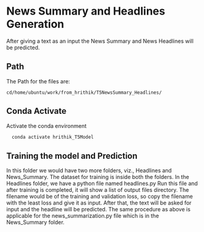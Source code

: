 
# News Summary and Headlines Generation

After giving a text as an input the News Summary and News Headlines will be predicted.


## Path

The Path for the files are:

`cd/home/ubuntu/work/from_hrithik/T5NewsSummary_Headlines/`



## Conda Activate

Activate the conda environment

```bash
  conda activate hrithik_T5Model
```


## Training the model and Prediction

In this folder we would
have two more folders, viz., Headlines and News_Summary. The dataset for training is inside
both the folders. In the Headlines folder, we have a python file named headlines.py Run this file
and after training is completed, it will show a list of output files directory.
The filename would be of the training and validation loss, so copy the filename with the least loss and give it as input.
After that, the text will be asked for input and the headline will be predicted. The same procedure
as above is applicable for the news_summarization.py file which is in the News_Summary
folder.